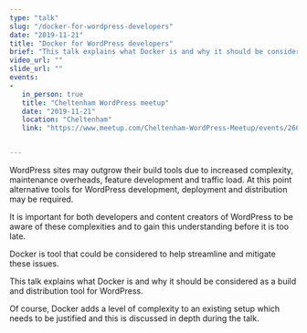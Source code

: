 ```yaml
---
type: "talk"
slug: "/docker-for-wordpress-developers"
date: "2019-11-21"
title: "Docker for WordPress developers"
brief: "This talk explains what Docker is and why it should be considered as a build and distribution tool for WordPress."
video_url: ""
slide_url: ""
events:
- 
   in_person: true
   title: "Cheltenham WordPress meetup"
   date: "2019-11-21"
   location: "Cheltenham"
   link: "https://www.meetup.com/Cheltenham-WordPress-Meetup/events/266262367"


---
```

WordPress sites may outgrow their build tools due to increased complexity, maintenance overheads, feature development and traffic load. At this point alternative tools for WordPress development, deployment and distribution may be required.

It is important for both developers and content creators of WordPress to be aware of these complexities and to gain this understanding before it is too late.

Docker is tool that could be considered to help streamline and mitigate these issues.

This talk explains what Docker is and why it should be considered as a build and distribution tool for WordPress.

Of course, Docker adds a level of complexity to an existing setup which needs to be justified and this is discussed in depth during the talk.
